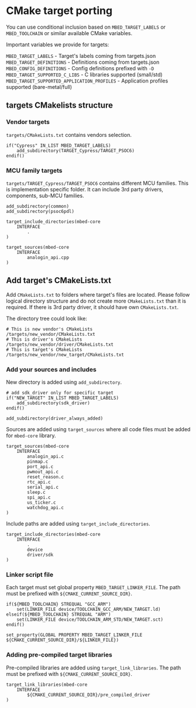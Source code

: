 # CMake target porting

You can use conditional inclusion based on
`MBED_TARGET_LABELS` or `MBED_TOOLCHAIN` or similar available CMake variables.

Important variables we provide for targets:

`MBED_TARGET_LABELS` - Target's labels coming from targets.json
`MBED_TARGET_DEFINITIONS` - Definitions coming from targets.json
`MBED_CONFIG_DEFINITIONS` - Config definitions prefixed with `-D`
`MBED_TARGET_SUPPORTED_C_LIBS` - C libraries supported (small/std)
`MBED_TARGET_SUPPORTED_APPLICATION_PROFILES` - Application profiles supported (bare-metal/full)

## targets CMakelists structure

### Vendor targets

`targets/CMakeLists.txt` contains vendors selection.

```
if("Cypress" IN_LIST MBED_TARGET_LABELS)
    add_subdirectory(TARGET_Cypress/TARGET_PSOC6)   
endif()
```

### MCU family targets

`targets/TARGET_Cypress/TARGET_PSOC6` contains different MCU families. This is implementation specific folder. It can include 3rd party drivers, components, sub-MCU families.

```
add_subdirectory(common)
add_subdirectory(psoc6pdl)

target_include_directories(mbed-core
    INTERFACE
        .
)

target_sources(mbed-core
    INTERFACE
        analogin_api.cpp
)
```

## Add target's CMakeLists.txt

Add `CMakeLists.txt` to folders where target's files are located. Please follow logical directory structure and do not create more `CMakeLists.txt` than it is required. 
If there is 3rd party driver, it should have own `CMakeLists.txt`.

The directory tree could look like:

```
# This is new vendor's CMakeLists
/targets/new_vendor/CMakeLists.txt
# This is driver's CMakeLists
/targets/new_vendor/driver/CMakeLists.txt
# This is target's CMakeLists
/targets/new_vendor/new_target/CMakeLists.txt

```

### Add your sources and includes

New directory is added using  `add_subdirectory`.

```
# add sdk_driver only for specific target
if("NEW_TARGET" IN_LIST MBED_TARGET_LABELS)
    add_subdirectory(sdk_driver)
endif()

add_subdirectory(driver_always_added)
```

Sources are added using `target_sources` where all code files must be added for `mbed-core` library.

```
target_sources(mbed-core
    INTERFACE
        analogin_api.c
        pinmap.c
        port_api.c
        pwmout_api.c
        reset_reason.c
        rtc_api.c
        serial_api.c
        sleep.c
        spi_api.c
        us_ticker.c
        watchdog_api.c
)
```

Include paths are added using `target_include_directories`.

```
target_include_directories(mbed-core
    INTERFACE
        .
        device
        driver/sdk
)
```

### Linker script file

Each target must set global property `MBED_TARGET_LINKER_FILE`. The path must be prefixed with
`${CMAKE_CURRENT_SOURCE_DIR}`.

``` 
if(${MBED_TOOLCHAIN} STREQUAL "GCC_ARM")
    set(LINKER_FILE device/TOOLCHAIN_GCC_ARM/NEW_TARGET.ld)
elseif(${MBED_TOOLCHAIN} STREQUAL "ARM")
    set(LINKER_FILE device/TOOLCHAIN_ARM_STD/NEW_TARGET.sct)
endif()

set_property(GLOBAL PROPERTY MBED_TARGET_LINKER_FILE ${CMAKE_CURRENT_SOURCE_DIR}/${LINKER_FILE})
```

### Adding pre-compiled target libraries

Pre-compiled libraries are added using `target_link_libraries`. The path must be prefixed with
`${CMAKE_CURRENT_SOURCE_DIR}`.

```
target_link_libraries(mbed-core
    INTERFACE
        ${CMAKE_CURRENT_SOURCE_DIR}/pre_compiled_driver
)
```
